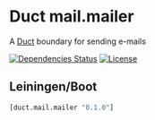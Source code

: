 Duct mail.mailer
================

A [Duct](https://github.com/duct-framework/duct) boundary for sending e-mails

[![Dependencies Status](https://jarkeeper.com/druids/duct.sms.sender/status.png)](https://jarkeeper.com/druids/duct.sms.sender)
[![License](https://img.shields.io/badge/MIT-Clause-blue.svg)](https://opensource.org/licenses/MIT)


Leiningen/Boot
--------------

```clojure
[duct.mail.mailer "0.1.0"]
```
